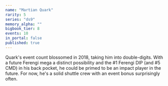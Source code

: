 ```yaml
---
name: "Martian Quark"
rarity: 5
series: "ds9"
memory_alpha: ""
bigbook_tier: 8
events: 10
in_portal: false
published: true
---
```


Quark's event count blossomed in 2018, taking him into double-digits. With a future Ferengi mega a distinct possibility and the #1 Ferengi DIP (and #5 CMD) in his back pocket, he could be primed to be an impact player in the future. For now, he's a solid shuttle crew with an event bonus surprisingly often.
